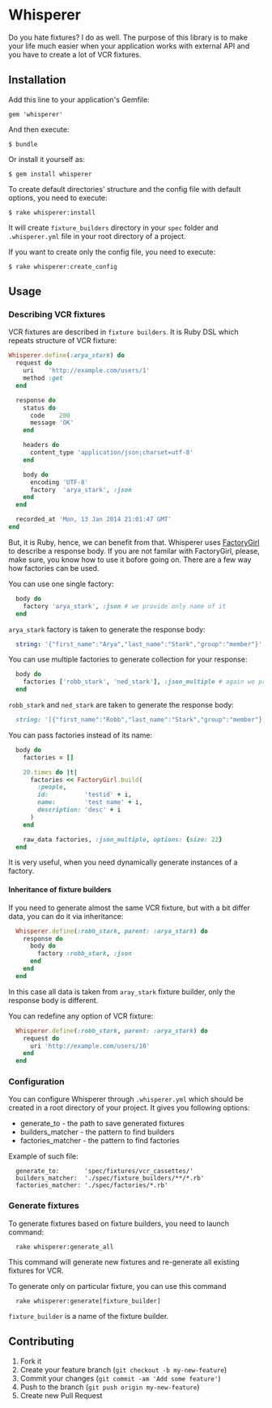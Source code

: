 # Whisperer

Do you hate fixtures? I do as well. The purpose of this library is to make your life much easier when your application works with external API and you have to create a lot of VCR fixtures.

## Installation

Add this line to your application's Gemfile:

    gem 'whisperer'

And then execute:

    $ bundle

Or install it yourself as:

    $ gem install whisperer

To create default directories' structure and the config file with default options, you need to execute:

    $ rake whisperer:install

It will create `fixture_builders` directory in your `spec` folder and `.whisperer.yml` file in your root directory of a project.

If you want to create only the config file, you need to execute:

    $ rake whisperer:create_config

## Usage

### Describing VCR fixtures

VCR fixtures are described in `fixture builders`. It is Ruby DSL which repeats structure of VCR fixture:

```ruby
Whisperer.define(:arya_stark) do
  request do
    uri    'http://example.com/users/1'
    method :get
  end

  response do
    status do
      code    200
      message 'OK'
    end

    headers do
      content_type 'application/json;charset=utf-8'
    end

    body do
      encoding 'UTF-8'
      factory  'arya_stark', :json
    end
  end

  recorded_at 'Mon, 13 Jan 2014 21:01:47 GMT'
end
```

But, it is Ruby, hence, we can benefit from that. Whisperer uses [FactoryGirl](/thoughtbot/factory_girl) to describe a response body. If you are not familar with FactoryGirl, please, make sure, you know how to use it bofore going on. There are a few way how factories can be used.

You can use one single factory:

```ruby
  body do
    factory 'arya_stark', :json # we provide only name of it
  end
```

`arya_stark` factory is taken to generate the response body:

```yml
  string: '{"first_name":"Arya","last_name":"Stark","group":"member"}'
```

You can use multiple factories to generate collection for your response:

```ruby
  body do
    factories ['robb_stark', 'ned_stark'], :json_multiple # again we provide only names of factories
  end
```

`robb_stark` and `ned_stark` are taken to generate the response body:

```ruby
  string: '[{"first_name":"Robb","last_name":"Stark","group":"member"},{"first_name":"Ned","last_name":"Stark","group":"member"}]'
```

You can pass factories instead of its name:

```ruby
  body do
    factories = []

    20.times do |t|
      factories << FactoryGirl.build(
        :people,
        id:          'testid' + i,
        name:        'test name' + i,
        description: 'desc' + i
      )
    end

    raw_data factories, :json_multiple, options: {size: 22}
  end
```

It is very useful, when you need dynamically generate instances of a factory.

#### Inheritance of fixture builders

If you need to generate almost the same VCR fixture, but with a bit differ data, you can do it via inheritance:

```ruby
  Whisperer.define(:robb_stark, parent: :arya_stark) do
    response do
      body do
        factory :robb_stark, :json
      end
    end
  end
```

In this case all data is taken from `aray_stark` fixture builder, only the response body is different. 

You can redefine any option of VCR fixture:

```ruby
  Whisperer.define(:robb_stark, parent: :arya_stark) do
    request do
      uri 'http://example.com/users/10'
    end
  end
```

### Configuration

You can configure Whisperer through `.whisperer.yml` which should be created in a root directory of your project. It gives you following options:

 - generate_to - the path to save generated fixtures
 - builders_matcher - the pattern to find builders
 - factories_matcher - the pattern to find factories

Example of such file:

```
  generate_to:       'spec/fixtures/vcr_cassettes/'
  builders_matcher:  './spec/fixture_builders/**/*.rb'
  factories_matcher: './spec/factories/*.rb'
```

### Generate fixtures

To generate fixtures based on fixture builders, you need to launch command:

```shell
  rake whisperer:generate_all
```

This command will generate new fixtures and re-generate all existing fixtures for VCR.

To generate only on particular fixture, you can use this command

```shell
  rake whisperer:generate[fixture_builder]
```

`fixture_builder` is a name of the fixture builder.

## Contributing

1. Fork it
2. Create your feature branch (`git checkout -b my-new-feature`)
3. Commit your changes (`git commit -am 'Add some feature'`)
4. Push to the branch (`git push origin my-new-feature`)
5. Create new Pull Request
